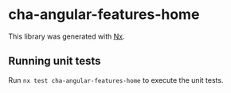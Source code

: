# cha-angular-features-home

This library was generated with [Nx](https://nx.dev).

## Running unit tests

Run `nx test cha-angular-features-home` to execute the unit tests.
